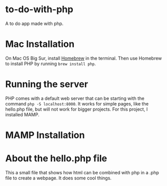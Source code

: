 # to-do-with-php
A to do app made with php. 

# Mac Installation

On Mac OS Big Sur, install [Homebrew](https://formulae.brew.sh/) in the terminal. Then use Homebrew to install PHP by running `brew install php`. 

# Running the server
PHP comes with a default web server that can be starting with the command `php -S localhost:8000`. It works for simple pages, like the hello.php file, but will not work for bigger projects. For this project, I installed MAMP. 

# MAMP Installation



# About the hello.php file
This a small file that shows how html can be combined with php in a .php file to create a webpage. It does some cool things.


